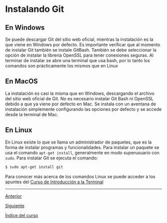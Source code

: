 # Instalando Git

## En Windows

Se puede descargar Git del sitio web oficial, mientras la instalación es la que viene en Windows por defecto. Es importante verificar que al momento de instalar Git también se instale GitBash. También se debe seleccionar la opción de instalar la librería OpenSSL para tener conexiones seguras. Al terminar de instalar se abre una terminal que usa bash, por lo tanto los comandos son prácticamente los mismos que en Linux

## En MacOS

La instalación es casi la misma que en Windows, descargando el archivo del sitio web oficial de Git. No es necesario instalar Git Bash ni OpenSSL debido a que ya viene por defecto en Mac. Se instala con  un aventana de instalación simplemente configurando las opciones por defecto y se accede desde la terminal de Mac.

## En Linux

En Linux existe lo que se llama un administrador de paquetes, que es la forma de instalar programas y funcionalidades. Para instalar un paquete se usa el comando `apt-get install`, generalmente en modo superusuario con `sudo`. Para instalar Git se ejecuta el comando:

~~~bash
$ sudo apt-get install git
~~~

Para conocer más acerca de los comandos Linux se puede acceder a los apuntes del [Curso de Introducción a la Terminal](../../../TerminalCourse/notes/FirstSteps/Concepts.md)

---

[Anterior](./1_IntroToGit.md)

[Siguiente](./3_CodeEditors.md)

[Índice del curso](../Index.md)
